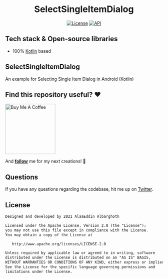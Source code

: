 
<h1 align="center">SelectSingleItemDialog</h1>
<p align="center">
  <a href="https://opensource.org/licenses/Apache-2.0"><img alt="License" src="https://img.shields.io/badge/License-Apache%202.0-blue.svg"/></a>
  <a href="https://android-arsenal.com/api?level=21"><img alt="API" src="https://img.shields.io/badge/API-21%2B-brightgreen.svg?style=flat"/></a>
</p>

## Tech stack & Open-source libraries
- 100% [Kotlin](https://kotlinlang.org/) based

## SelectSingleItemDialog
An example for Selecting Single Item Dialog in Android (Kotlin)

## Find this repository useful? :heart:
<a href="https://www.buymeacoffee.com/alaalbrg" target="_blank">
    <img src="https://cdn.buymeacoffee.com/buttons/v2/default-yellow.png" alt="Buy Me A Coffee" width="160">
</a>

And __[follow](https://github.com/AlaaEddinAlbarghoth)__ me for my next creations! 🤩

## Questions

If you have any questions regarding the codebase, hit me up on [Twitter](https://twitter.com/AlaaEddinAlbarg).

## License
```xml
Designed and developed by 2021 AlaaEddin Albarghoth

Licensed under the Apache License, Version 2.0 (the "License");
you may not use this file except in compliance with the License.
You may obtain a copy of the License at

   http://www.apache.org/licenses/LICENSE-2.0

Unless required by applicable law or agreed to in writing, software
distributed under the License is distributed on an "AS IS" BASIS,
WITHOUT WARRANTIES OR CONDITIONS OF ANY KIND, either express or implied.
See the License for the specific language governing permissions and
limitations under the License.

